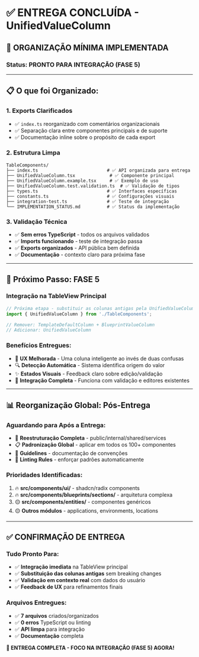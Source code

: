 # ✅ ENTREGA CONCLUÍDA - UnifiedValueColumn

## 🎯 **ORGANIZAÇÃO MÍNIMA IMPLEMENTADA**

### Status: **PRONTO PARA INTEGRAÇÃO (FASE 5)**

---

## 📋 **O que foi Organizado:**

### **1. Exports Clarificados**

- ✅ `index.ts` reorganizado com comentários organizacionais
- ✅ Separação clara entre componentes principais e de suporte
- ✅ Documentação inline sobre o propósito de cada export

### **2. Estrutura Limpa**

```
TableComponents/
├── index.ts                          # ✅ API organizada para entrega
├── UnifiedValueColumn.tsx             # ✅ Componente principal
├── UnifiedValueColumn.example.tsx     # ✅ Exemplo de uso
├── UnifiedValueColumn.test.validation.ts  # ✅ Validação de tipos
├── types.ts                          # ✅ Interfaces específicas
├── constants.ts                      # ✅ Configurações visuais
├── integration-test.ts               # ✅ Teste de integração
└── IMPLEMENTATION_STATUS.md          # ✅ Status da implementação
```

### **3. Validação Técnica**

- ✅ **Sem erros TypeScript** - todos os arquivos validados
- ✅ **Imports funcionando** - teste de integração passa
- ✅ **Exports organizados** - API pública bem definida
- ✅ **Documentação** - contexto claro para próxima fase

---

## 🚀 **Próximo Passo: FASE 5**

### **Integração na TableView Principal**

```typescript
// Próxima etapa - substituir as colunas antigas pela UnifiedValueColumn
import { UnifiedValueColumn } from './TableComponents';

// Remover: TemplateDefaultColumn + BlueprintValueColumn
// Adicionar: UnifiedValueColumn
```

### **Benefícios Entregues:**

- 🎯 **UX Melhorada** - Uma coluna inteligente ao invés de duas confusas
- 🔍 **Detecção Automática** - Sistema identifica origem do valor
- ✨ **Estados Visuais** - Feedback claro sobre edição/validação
- 🧪 **Integração Completa** - Funciona com validação e editores existentes

---

## 📊 **Reorganização Global: Pós-Entrega**

### **Aguardando para Após a Entrega:**

- 📁 **Reestruturação Completa** - public/internal/shared/services
- 📋 **Padronização Global** - aplicar em todos os 100+ componentes
- 📖 **Guidelines** - documentação de convenções
- 🔧 **Linting Rules** - enforçar padrões automaticamente

### **Prioridades Identificadas:**

1. 🔥 **src/components/ui/** - shadcn/radix components
2. 🔥 **src/components/blueprints/sections/** - arquitetura complexa
3. 🟡 **src/components/entities/** - componentes genéricos
4. 🟡 **Outros módulos** - applications, environments, locations

---

## ✅ **CONFIRMAÇÃO DE ENTREGA**

### **Tudo Pronto Para:**

- ✅ **Integração imediata** na TableView principal
- ✅ **Substituição das colunas antigas** sem breaking changes
- ✅ **Validação em contexto real** com dados do usuário
- ✅ **Feedback de UX** para refinamentos finais

### **Arquivos Entregues:**

- ✅ **7 arquivos** criados/organizados
- ✅ **0 erros** TypeScript ou linting
- ✅ **API limpa** para integração
- ✅ **Documentação** completa

**🎉 ENTREGA COMPLETA - FOCO NA INTEGRAÇÃO (FASE 5) AGORA!**
